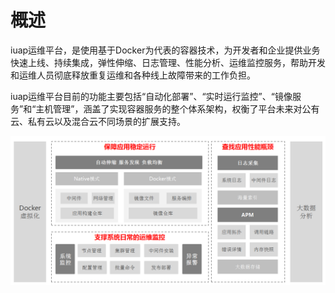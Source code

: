 # 概述

iuap运维平台，是使用基于Docker为代表的容器技术，为开发者和企业提供业务快速上线、持续集成，弹性伸缩、日志管理、性能分析、运维监控服务，帮助开发和运维人员彻底释放重复运维和各种线上故障带来的工作负担。

iuap运维平台目前的功能主要包括“自动化部署”、“实时运行监控”、“镜像服务”和“主机管理”，涵盖了实现容器服务的整个体系架构，权衡了平台未来对公有云、私有云以及混合云不同场景的扩展支持。

![](/articles/devops/1-/images/image2.png)


